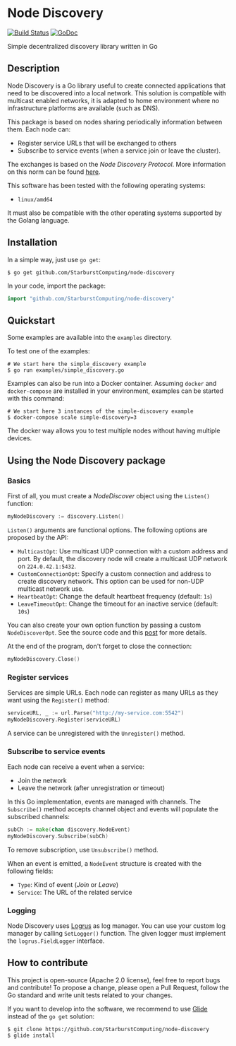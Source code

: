 # Node Discovery

[![Build Status](https://travis-ci.org/StarburstComputing/node-discovery.svg?branch=master)](https://travis-ci.org/StarburstComputing/node-discovery)
[![GoDoc](https://godoc.org/github.com/StarburstComputing/node-discovery?status.svg)](https://godoc.org/github.com/StarburstComputing/node-discovery)

Simple decentralized discovery library written in Go

## Description

Node Discovery is a Go library useful to create connected applications that
need to be discovered into a local network.
This solution is compatible with multicast enabled networks, it is adapted to
home environment where no infrastructure platforms are available (such as DNS).

This package is based on nodes sharing periodically information between them.
Each node can:
* Register service URLs that will be exchanged to others
* Subscribe to service events (when a service join or leave the cluster).

The exchanges is based on the _Node Discovery Protocol_.
More information on this norm can be found [here](https://github.com/StarburstComputing/node-discovery/wiki/Node-Discovery-Protocol).

This software has been tested with the following operating systems:
* `linux/amd64`

It must also be compatible with the other operating systems supported by the
Golang language.

## Installation

In a simple way, just use `go get`:

```
$ go get github.com/StarburstComputing/node-discovery
```

In your code, import the package:

```go
import "github.com/StarburstComputing/node-discovery"
```

## Quickstart

Some examples are available into the `examples` directory.

To test one of the examples:

```
# We start here the simple_discovery example
$ go run examples/simple_discovery.go
```

Examples can also be run into a Docker container.
Assuming `docker` and `docker-compose` are installed in your environment, examples can be started with this command:

```
# We start here 3 instances of the simple-discovery example
$ docker-compose scale simple-discovery=3
```

The docker way allows you to test multiple nodes without having multiple devices.

## Using the Node Discovery package

### Basics

First of all, you must create a _NodeDiscover_ object using the `Listen()` function:

```go
myNodeDiscovery := discovery.Listen()
```

`Listen()` arguments are functional options. The following options are proposed by the API:
* `MulticastOpt`: Use multicast UDP connection with a custom address and port. 
   By default, the discovery node will create a multicast UDP network on `224.0.42.1:5432`.
* `CustomConnectionOpt`: Specify a custom connection and address to create discovery network.
   This option can be used for non-UDP multicast network use.
* `HeartbeatOpt`: Change the default heartbeat frequency (default: `1s`)
* `LeaveTimeoutOpt`: Change the timeout for an inactive service (default: `10s`)

You can also create your own option function by passing a custom `NodeDiscoverOpt`.
See the source code and this [post](http://dave.cheney.net/2014/10/17/functional-options-for-friendly-apis) for more
details.

At the end of the program, don't forget to close the connection:

```go
myNodeDiscovery.Close()
```

### Register services

Services are simple URLs. Each node can register as many URLs as they want using the `Register()` method:

```go
serviceURL, _ := url.Parse("http://my-service.com:5542")
myNodeDiscovery.Register(serviceURL)
```

A service can be unregistered with the `Unregister()` method.

### Subscribe to service events

Each node can receive a event when a service:
* Join the network
* Leave the network (after unregistration or timeout)

In this Go implementation, events are managed with channels. The `Subscribe()` method accepts channel object and events
will populate the subscribed channels:

```go
subCh := make(chan discovery.NodeEvent)
myNodeDiscovery.Subscribe(subCh)
```

To remove subscription, use `Unsubscribe()` method.

When an event is emitted, a `NodeEvent` structure is created with the following fields:
* `Type`: Kind of event (_Join_ or _Leave_)
* `Service`: The URL of the related service

### Logging

Node Discovery uses [Logrus](https://github.com/Sirupsen/logrus) as log manager.
You can use your custom log manager by calling `SetLogger()` function.
The given logger must implement the `logrus.FieldLogger` interface.

## How to contribute

This project is open-source (Apache 2.0 license), feel free to report bugs and contribute!
To propose a change, please open a Pull Request, follow the Go standard and write unit tests related to your changes.

If you want to develop into the software, we recommend to use [Glide](http://glide.sh) instead of the `go get` solution:

```
$ git clone https://github.com/StarburstComputing/node-discovery
$ glide install
```
